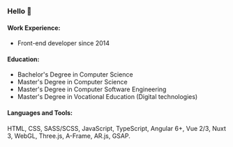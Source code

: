 ### Hello 👋

#### Work Experience:
- Front-end developer since 2014

#### Education:
- Bachelor's Degree in Computer Science
- Master's Degree in Computer Science
- Master's Degree in Computer Software Engineering
- Master's Degree in Vocational Education (Digital technologies)

#### Languages and Tools:
HTML, CSS, SASS/SCSS, JavaScript, TypeScript, Angular 6+, Vue 2/3, Nuxt 3, WebGL, Three.js, A-Frame, AR.js, GSAP.

<!--
**klivak/klivak** is a ✨ _special_ ✨ repository because its `README.md` (this file) appears on your GitHub profile.

Here are some ideas to get you started:

- 🔭 I’m currently working on ...
- 🌱 I’m currently learning ...
- 👯 I’m looking to collaborate on ...
- 🤔 I’m looking for help with ...
- 💬 Ask me about ...
- 📫 How to reach me: ...
- 😄 Pronouns: ...
- ⚡ Fun fact: ...
-->

